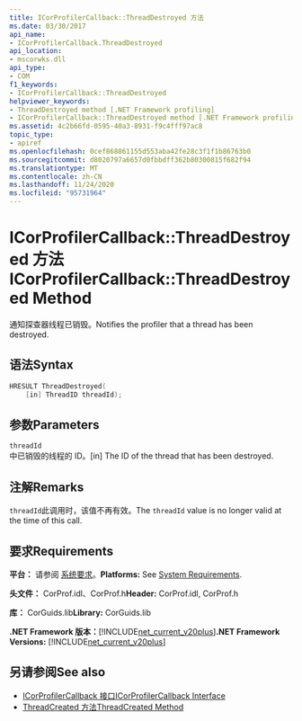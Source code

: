 ```yaml
---
title: ICorProfilerCallback::ThreadDestroyed 方法
ms.date: 03/30/2017
api_name:
- ICorProfilerCallback.ThreadDestroyed
api_location:
- mscorwks.dll
api_type:
- COM
f1_keywords:
- ICorProfilerCallback::ThreadDestroyed
helpviewer_keywords:
- ThreadDestroyed method [.NET Framework profiling]
- ICorProfilerCallback::ThreadDestroyed method [.NET Framework profiling]
ms.assetid: 4c2b66fd-0595-40a3-8931-f9c4fff97ac8
topic_type:
- apiref
ms.openlocfilehash: 0cef868861155d553aba42fe28c3f1f1b86763b0
ms.sourcegitcommit: d8020797a6657d0fbbdff362b80300815f682f94
ms.translationtype: MT
ms.contentlocale: zh-CN
ms.lasthandoff: 11/24/2020
ms.locfileid: "95731964"
---
```

# <a name="icorprofilercallbackthreaddestroyed-method"></a><span data-ttu-id="85d9a-102">ICorProfilerCallback::ThreadDestroyed 方法</span><span class="sxs-lookup"><span data-stu-id="85d9a-102">ICorProfilerCallback::ThreadDestroyed Method</span></span>

<span data-ttu-id="85d9a-103">通知探查器线程已销毁。</span><span class="sxs-lookup"><span data-stu-id="85d9a-103">Notifies the profiler that a thread has been destroyed.</span></span>  
  
## <a name="syntax"></a><span data-ttu-id="85d9a-104">语法</span><span class="sxs-lookup"><span data-stu-id="85d9a-104">Syntax</span></span>  
  
```cpp  
HRESULT ThreadDestroyed(  
    [in] ThreadID threadId);  
```  
  
## <a name="parameters"></a><span data-ttu-id="85d9a-105">参数</span><span class="sxs-lookup"><span data-stu-id="85d9a-105">Parameters</span></span>  

 `threadId`  
 <span data-ttu-id="85d9a-106">中已销毁的线程的 ID。</span><span class="sxs-lookup"><span data-stu-id="85d9a-106">[in] The ID of the thread that has been destroyed.</span></span>  
  
## <a name="remarks"></a><span data-ttu-id="85d9a-107">注解</span><span class="sxs-lookup"><span data-stu-id="85d9a-107">Remarks</span></span>  

 <span data-ttu-id="85d9a-108">`threadId`此调用时，该值不再有效。</span><span class="sxs-lookup"><span data-stu-id="85d9a-108">The `threadId` value is no longer valid at the time of this call.</span></span>  
  
## <a name="requirements"></a><span data-ttu-id="85d9a-109">要求</span><span class="sxs-lookup"><span data-stu-id="85d9a-109">Requirements</span></span>  

 <span data-ttu-id="85d9a-110">**平台：** 请参阅 [系统要求](../../get-started/system-requirements.md)。</span><span class="sxs-lookup"><span data-stu-id="85d9a-110">**Platforms:** See [System Requirements](../../get-started/system-requirements.md).</span></span>  
  
 <span data-ttu-id="85d9a-111">**头文件：** CorProf.idl、CorProf.h</span><span class="sxs-lookup"><span data-stu-id="85d9a-111">**Header:** CorProf.idl, CorProf.h</span></span>  
  
 <span data-ttu-id="85d9a-112">**库：** CorGuids.lib</span><span class="sxs-lookup"><span data-stu-id="85d9a-112">**Library:** CorGuids.lib</span></span>  
  
 <span data-ttu-id="85d9a-113">**.NET Framework 版本：**[!INCLUDE[net_current_v20plus](../../../../includes/net-current-v20plus-md.md)]</span><span class="sxs-lookup"><span data-stu-id="85d9a-113">**.NET Framework Versions:** [!INCLUDE[net_current_v20plus](../../../../includes/net-current-v20plus-md.md)]</span></span>  
  
## <a name="see-also"></a><span data-ttu-id="85d9a-114">另请参阅</span><span class="sxs-lookup"><span data-stu-id="85d9a-114">See also</span></span>

- [<span data-ttu-id="85d9a-115">ICorProfilerCallback 接口</span><span class="sxs-lookup"><span data-stu-id="85d9a-115">ICorProfilerCallback Interface</span></span>](icorprofilercallback-interface.md)
- [<span data-ttu-id="85d9a-116">ThreadCreated 方法</span><span class="sxs-lookup"><span data-stu-id="85d9a-116">ThreadCreated Method</span></span>](icorprofilercallback-threadcreated-method.md)
